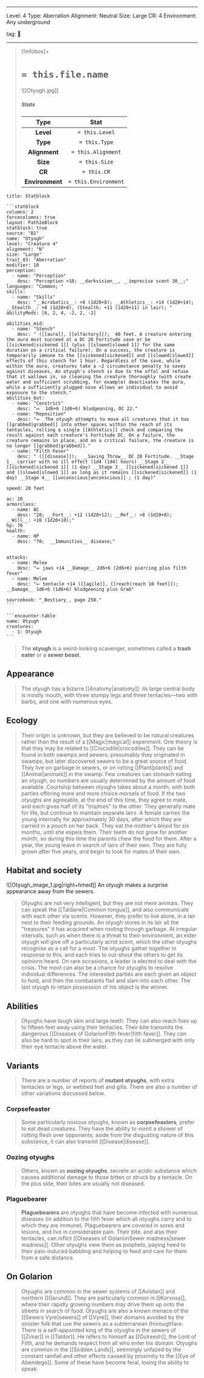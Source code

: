 
---


Level: 4
Type: Aberration
Alignment: Neutral
Size: Large
CR: 4
Environment: Any underground


tag: 👹

---

> [!infobox]+
> #  `= this.file.name`
> ![[Otyugh.jpg]]
> ##### Stats
> Type | Stat |
> :---:|:---:|
> **Level** | `= this.Level` |
> **Type** | `= this.Type` |
> **Alignment** | `= this.Alignment` |
> **Size** | `= this.Size` |
> **CR** | `= this.CR` |
> **Environment** | `= this.Environment` |




````ad-info
title: Statblock

```statblock
columns: 2
forcecolumns: true
layout: Path2eBlock
statblock: true
source: "B1"
name: "Otyugh"
level: "Creature 4"
alignment: "N"
size: "Large"
trait_03: "Aberration"
modifier: 10
perception:
  - name: "Perception"
    desc: "Perception +10; __darkvision__, __imprecise scent 30__;"
languages: "Common; "
skills:
  - name: "Skills"
    desc: "__Acrobatics__: +8 (1d20+8); __Athletics__: +14 (1d20+14); __Stealth__: +8 (1d20+8), (Stealth: +11 (1d20+11) in lair); "
abilityMods: [6, 2, 4, -2, 2, -2]

abilities_mid:
  - name: "Stench"
    desc: " ([[aura]], [[olfactory]]);  40 feet. A creature entering the aura must succeed at a DC 20 Fortitude save or be [[sickened|sickened 1]] (plus [[slowed|slowed 1]] for the same duration on a critical failure). On a success, the creature is temporarily immune to the [[sickened|sickened]] and [[slowed|slowed]] effects of this stench for 1 hour. Regardless of the save, while within the aura, creatures take a –2 circumstance penalty to saves against diseases. An otyugh's stench is due to the offal and refuse that it wallows in, so cleaning the creature thoroughly (with create water and sufficient scrubbing, for example) deactivates the aura, while a sufficiently plugged nose allows an individual to avoid exposure to the stench."
abilities_bot:
  - name: "Constrict"
    desc: "⬻  1d6+6 (1d6+6) bludgeoning, DC 22."
  - name: "Reposition"
    desc: "⬻  The otyugh attempts to move all creatures that it has [[grabbed|grabbed]] into other spaces within the reach of its tentacles, rolling a single [[Athletics]] check and comparing the result against each creature's Fortitude DC. On a failure, the creature remains in place, and on a critical failure, the creature is no longer [[grabbed|grabbed]]."
  - name: "Filth Fever"
    desc: " ([[disease]]);  __Saving Throw__ DC 20 Fortitude. __Stage 1__ carrier with no ill effect (1d4 (1d4) hours) __Stage 2__ [[sickened|sickened 1]] (1 day) __Stage 3__ [[sickened|sickened 1]] and [[slowed|slowed 1]] as long as it remains [[sickened|sickened]] (1 day) __Stage 4__ [[unconscious|unconscious]] ; (1 day)"

speed: 20 feet

ac: 20
armorclass:
  - name: AC
    desc: "20; __Fort__: +12 (1d20+12); __Ref__: +8 (1d20+8); __Will__: +10 (1d20+10);"
hp: 70
health:
  - name: HP
    desc: "70;  __Immunities__ disease;"


attacks:
  - name: Melee
    desc: "⬻ jaws +14 __Damage__ 2d6+6 (2d6+6) piercing plus filth fever"
  - name: Melee
    desc: "⬻ tentacle +14 ([[agile]], [[reach|reach 10 feet]]); __Damage__ 1d6+6 (1d6+6) bludgeoning plus Grab"

sourcebook: "_Bestiary_, page 258."
```

```encounter-table
name: Otyugh
creatures:
  - 1: Otyugh
```

````



> The **otyugh** is a weird-looking scavenger, sometimes called a **trash eater** or a **sewer beast**.



## Appearance

> The otyugh has a bizarre [[Anatomy|anatomy]]: its large central body is mostly mouth, with three stumpy legs and three tentacles—two with barbs, and one with numerous eyes.


## Ecology

> Their origin is unknown, but they are believed to be natural creatures rather than the result of a [[Magic|magical]] experiment. One theory is that they may be related to [[Crocodile|crocodiles]]. They can be found in both swamps and sewers; presumably they originated in swamps, but later discovered sewers to be a great source of food. They live on garbage in sewers, or on rotting [[Plant|plants]] and [[Animal|animals]] in the swamp. Few creatures can stomach eating an otyugh, so numbers are usually determined by the amount of food available.
> Courtship between otyughs takes about a month, with both parties offering more and more choice morsels of food. If the two otyughs are agreeable, at the end of this time, they agree to mate, and each gives half of its "trophies" to the other. They generally mate for life, but continue to maintain separate lairs.
> A female carries the young internally for approximately 30 days, after which they are carried in a pouch on her back. They eat the mother's blood for six months, until she expels them. Their teeth do not grow for another month, so during this time the parents chew the food for them.
> After a year, the young leave in search of lairs of their own. They are fully grown after five years, and begin to look for mates of their own.


## Habitat and society

![[Otyugh_image_1.jpg|right+hmed]] 
 An otyugh makes a surprise appearance away from the sewers.
> Otyughs are not very intelligent, but they are not mere animals. They can speak the [[Taldane|Common tongue]], and also communicate with each other via scents. However, they prefer to live alone, in a lair next to their feeding grounds. An otyugh stores in its lair all the "treasures" it has acquired when rooting through garbage.
> At irregular intervals, such as when there is a threat to their environment, an elder otyugh will give off a particularly acrid scent, which the other otyughs recognise as a call for a moot. The otyughs gather together in response to this, and each tries to out-shout the others to get its opinions heard. On rare occasions, a leader is elected to deal with the crisis.
> The moot can also be a chance for otyughs to resolve individual differences. The interested parties are each given an object to hold, and then the combatants flail and slam into each other. The last otyugh to retain possession of his object is the winner.


## Abilities

> Otyughs have tough skin and large teeth. They can also reach foes up to fifteen feet away using their tentacles. Their bite transmits the dangerous [[Diseases of GolarionFilth fever|filth fever]]. They can also be hard to spot in their lairs, as they can lie submerged with only their eye tentacle above the water.


## Variants

> There are a number of reports of **mutant otyughs**, with extra tentacles or legs, or webbed feet and gills. There are also a number of other variations discussed below.


### Corpsefeaster

> Some particularly noxious otyughs, known as **corpsefeasters**, prefer to eat dead creatures. They have the ability to vomit a shower of rotting flesh over opponents; aside from the disgusting nature of this substance, it can also transmit [[Disease|disease]].


### Oozing otyughs

> Others, known as **oozing otyughs**, secrete an acidic substance which causes additional damage to those bitten or struck by a tentacle. On the plus side, their bites are usually not diseased.


### Plaguebearer

> **Plaguebearers** are otyughs that have become infected with numerous diseases (in addition to the filth fever which all otyughs carry and to which they are immune). Plaguebearers are covered in sores and lesions, and live in considerable pain. Their bite, and also their tentacles, can inflict [[Diseases of GolarionSewer madness|sewer madness]]. Other otyughs view them as prophets, paying heed to their pain-induced babbling and helping to feed and care for them from a safe distance.


## On Golarion

> Otyughs are common in the sewer systems of [[Avistan]] and northern [[Garund]]. They are particularly common in [[Korvosa]], where their rapidly growing numbers may drive them up onto the streets in search of food. Otyughs are also a known menace of the [[Sewers Vyre|sewers]] of [[Vyre]], their domains avoided by the sinister folk that use the sewers as a subterranean thoroughfare.
> There is a self-appointed king of the otyughs in the sewers of [[Zimar]] in [[Taldor]]. He refers to himself as [[Gulreesh]], the Lord of Filth, and he demands respect from all who enter his domain.
> Otyughs are common in the [[Sodden Lands]], seemingly unfazed by the constant rainfall and other effects caused by proximity to the [[Eye of Abendego]]. Some of these have become feral, losing the ability to speak.









